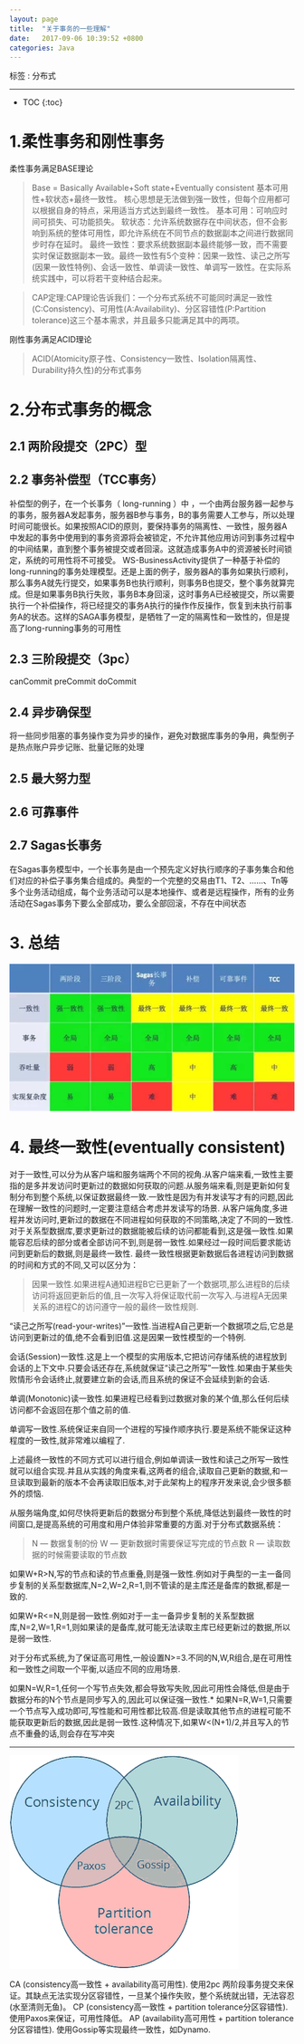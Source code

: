 ```yaml
---
layout: page
title:  "关于事务的一些理解"
date:   2017-09-06 10:39:52 +0800
categories: Java
---
```



标签 : 分布式

---
* TOC
{:toc}

# 1.柔性事务和刚性事务
柔性事务满足BASE理论
>Base = Basically Available+Soft state+Eventually consistent 基本可用性+软状态+最终一致性。
核心思想是无法做到强一致性，但每个应用都可以根据自身的特点，采用适当方式达到最终一致性。
基本可用：可响应时间可损失、可功能损失。
软状态：允许系统数据存在中间状态，但不会影响到系统的整体可用性，即允许系统在不同节点的数据副本之间进行数据同步时存在延时。
最终一致性：要求系统数据副本最终能够一致，而不需要实时保证数据副本一致。最终一致性有5个变种：因果一致性、读己之所写(因果一致性特例)、会话一致性、单调读一致性、单调写一致性。在实际系统实践中，可以将若干变种结合起来。

>CAP定理:CAP理论告诉我们：一个分布式系统不可能同时满足一致性(C:Consistency)、可用性(A:Availability)、分区容错性(P:Partition tolerance)这三个基本需求，并且最多只能满足其中的两项。

刚性事务满足ACID理论
>ACID(Atomicity原子性、Consistency一致性、Isolation隔离性、Durability持久性)的分布式事务


# 2.分布式事务的概念

## 2.1 两阶段提交（2PC）型

## 2.2 事务补偿型（TCC事务）
补偿型的例子，在一个长事务（ long-running ）中 ，一个由两台服务器一起参与的事务，服务器A发起事务，服务器B参与事务，B的事务需要人工参与，所以处理时间可能很长。如果按照ACID的原则，要保持事务的隔离性、一致性，服务器A中发起的事务中使用到的事务资源将会被锁定，不允许其他应用访问到事务过程中的中间结果，直到整个事务被提交或者回滚。这就造成事务A中的资源被长时间锁定，系统的可用性将不可接受。
WS-BusinessActivity提供了一种基于补偿的long-running的事务处理模型。还是上面的例子，服务器A的事务如果执行顺利，那么事务A就先行提交，如果事务B也执行顺利，则事务B也提交，整个事务就算完成。但是如果事务B执行失败，事务B本身回滚，这时事务A已经被提交，所以需要执行一个补偿操作，将已经提交的事务A执行的操作作反操作，恢复到未执行前事务A的状态。这样的SAGA事务模型，是牺牲了一定的隔离性和一致性的，但是提高了long-running事务的可用性

## 2.3 三阶段提交（3pc）
canCommit
preCommit
doCommit

## 2.4 异步确保型
将一些同步阻塞的事务操作变为异步的操作，避免对数据库事务的争用，典型例子是热点账户异步记账、批量记账的处理

## 2.5 最大努力型

## 2.6 可靠事件

## 2.7 Sagas长事务
在Sagas事务模型中，一个长事务是由一个预先定义好执行顺序的子事务集合和他们对应的补偿子事务集合组成的。典型的一个完整的交易由T1、T2、……、Tn等多个业务活动组成，每个业务活动可以是本地操作、或者是远程操作，所有的业务活动在Sagas事务下要么全部成功，要么全部回滚，不存在中间状态



# 3. 总结
![](/resource/img/6632189267561541229.jpg)

# 4. 最终一致性(eventually consistent)

对于一致性,可以分为从客户端和服务端两个不同的视角.从客户端来看,一致性主要指的是多并发访问时更新过的数据如何获取的问题.从服务端来看,则是更新如何复制分布到整个系统,以保证数据最终一致.一致性是因为有并发读写才有的问题,因此在理解一致性的问题时,一定要注意结合考虑并发读写的场景.
从客户端角度,多进程并发访问时,更新过的数据在不同进程如何获取的不同策略,决定了不同的一致性.对于关系型数据库,要求更新过的数据能被后续的访问都能看到,这是强一致性.如果能容忍后续的部分或者全部访问不到,则是弱一致性.如果经过一段时间后要求能访问到更新后的数据,则是最终一致性.
最终一致性根据更新数据后各进程访问到数据的时间和方式的不同,又可以区分为：
>因果一致性.如果进程A通知进程B它已更新了一个数据项,那么进程B的后续访问将返回更新后的值,且一次写入将保证取代前一次写入.与进程A无因果关系的进程C的访问遵守一般的最终一致性规则.
>
“读己之所写(read-your-writes)”一致性.当进程A自己更新一个数据项之后,它总是访问到更新过的值,绝不会看到旧值.这是因果一致性模型的一个特例.
>
会话(Session)一致性.这是上一个模型的实用版本,它把访问存储系统的进程放到会话的上下文中.只要会话还存在,系统就保证“读己之所写”一致性.如果由于某些失败情形令会话终止,就要建立新的会话,而且系统的保证不会延续到新的会话.
>
单调(Monotonic)读一致性.如果进程已经看到过数据对象的某个值,那么任何后续访问都不会返回在那个值之前的值.
>
单调写一致性.系统保证来自同一个进程的写操作顺序执行.要是系统不能保证这种程度的一致性,就非常难以编程了.

上述最终一致性的不同方式可以进行组合,例如单调读一致性和读己之所写一致性就可以组合实现.并且从实践的角度来看,这两者的组合,读取自己更新的数据,和一旦读取到最新的版本不会再读取旧版本,对于此架构上的程序开发来说,会少很多额外的烦恼.

从服务端角度,如何尽快将更新后的数据分布到整个系统,降低达到最终一致性的时间窗口,是提高系统的可用度和用户体验非常重要的方面.对于分布式数据系统：
>N — 数据复制的份
W — 更新数据时需要保证写完成的节点数
R — 读取数据的时候需要读取的节点数
>
如果W+R>N,写的节点和读的节点重叠,则是强一致性.例如对于典型的一主一备同步复制的关系型数据库,N=2,W=2,R=1,则不管读的是主库还是备库的数据,都是一致的.
>
如果W+R<=N,则是弱一致性.例如对于一主一备异步复制的关系型数据库,N=2,W=1,R=1,则如果读的是备库,就可能无法读取主库已经更新过的数据,所以是弱一致性.

对于分布式系统,为了保证高可用性,一般设置N>=3.不同的N,W,R组合,是在可用性和一致性之间取一个平衡,以适应不同的应用场景.

如果N=W,R=1,任何一个写节点失效,都会导致写失败,因此可用性会降低,但是由于数据分布的N个节点是同步写入的,因此可以保证强一致性.* 如果N=R,W=1,只需要一个节点写入成功即可,写性能和可用性都比较高.但是读取其他节点的进程可能不能获取更新后的数据,因此是弱一致性.这种情况下,如果W<(N+1)/2,并且写入的节点不重叠的话,则会存在写冲突

----

![](/resource/img/6632225551445202903.png)

CA (consistency高一致性 + availability高可用性). 使用2pc 两阶段事务提交来保证。其缺点无法实现分区容错性，一旦某个操作失败，整个系统就出错，无法容忍(水至清则无鱼)。
CP (consistency高一致性 + partition tolerance分区容错性). 使用Paxos来保证，可用性降低。
AP (availability高可用性 + partition tolerance分区容错性). 使用Gossip等实现最终一致性，如Dynamo.









